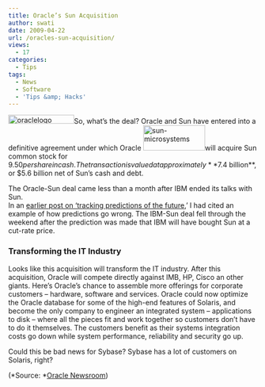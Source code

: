 ```yaml
---
title: Oracle’s Sun Acquisition
author: swati
date: 2009-04-22
url: /oracles-sun-acquisition/
views:
  - 17
categories:
  - Tips
tags:
  - News
  - Software
  - 'Tips &amp; Hacks'
---
```

<img class="alignleft size-full wp-image-6237" src="http://cdn.devilsworkshop.org/files/2009/04/oraclelogo_small.gif" alt="oraclelogo" width="133" height="18" />So, what&#8217;s the deal? Oracle and Sun have entered into a definitive agreement under which Oracle <img class="alignleft size-full wp-image-6238" src="http://cdn.devilsworkshop.org/files/2009/04/sun-microsystems.jpg" alt="sun-microsystems" width="125" height="51" />will acquire Sun common stock for $9.50 per share in cash. The transaction is valued at approximately **$7.4 billion**, or $5.6 billion net of Sun&#8217;s cash and debt.

The Oracle-Sun deal came less than a month after IBM ended its talks with Sun.  
In an <a title="Wrong Tomorrow: Tracking Predictions of the Future! " href="http://devilsworkshop.org/wrong-tomorrow-tracking-predictions-of-the-future/" target="_self">earlier post on ‘tracking predictions of the future</a>,&#8217; I had cited an example of how predictions go wrong. The IBM-Sun deal fell through the weekend after the prediction was made that IBM will have bought Sun at a cut-rate price.

### Transforming the IT Industry

Looks like this acquisition will transform the IT industry. After this acquisition, Oracle will compete directly against IMB, HP, Cisco an other giants. Here&#8217;s Oracle&#8217;s chance to assemble more offerings for corporate customers &#8211; hardware, software and services. Oracle could now optimize the Oracle database for some of the high-end features of Solaris, and become the only company to engineer an integrated system &#8211; applications to disk &#8211; where all the pieces fit and work together so customers don&#8217;t have to do it themselves. The customers benefit as their systems integration costs go down while system performance, reliability and security go up.

Could this be bad news for Sybase? Sybase has a lot of customers on Solaris, right?

(*Source: *<a href="http://www.oracle.com/us/corporate/press/018363" onclick="_gaq.push(['_trackEvent', 'outbound-article', 'http://www.oracle.com/us/corporate/press/018363', 'Oracle Newsroom']);" title="Oracle Buys Sun"  target="_self">Oracle Newsroom</a>)
